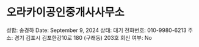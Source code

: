 # 오라카이공인중개사사무소

성함: 송경하
Date: September 9, 2024
상태: 대기
전화번호: 010-9980-6213
주소: 경기 김포시 김포한강10로 180 (구래동) 203호
회신 여부: No